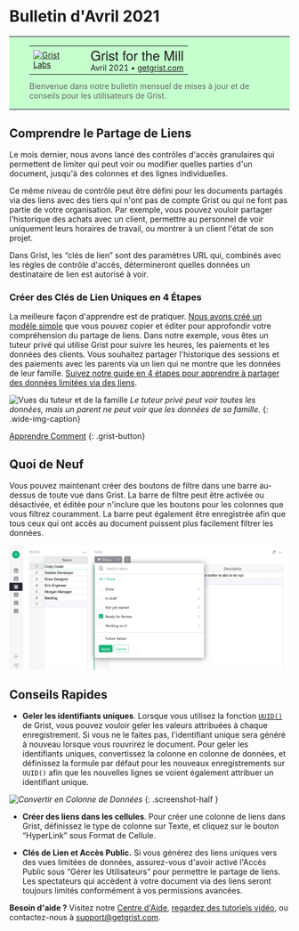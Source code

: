 # Bulletin d'Avril 2021

<style>
  /* restaurer certains paramètres par défaut mal remplacés */
  .newsletter-header .table {
    background-color: initial;
    border: initial;
  }
  .newsletter-header .table > tbody > tr > td {
    padding: initial;
    border: initial;
    vertical-align: initial;
  }
  .newsletter-header img.header-img {
    padding: initial;
    max-width: initial;
    display: initial;
    padding: initial;
    line-height: initial;
    background-color: initial;
    border: initial;
    border-radius: initial;
    margin: initial;
  }

  /* copier les styles de la newsletter, avec un préfixe pour une spécificité suffisante */
  .newsletter-header .header {
    border: none;
    padding: 0;
    margin: 0;
  }
  .newsletter-header table > tbody > tr > td.header-image {
    width: 80px;
    padding-right: 16px;
  }
  .newsletter-header table > tbody > tr > td.header-text {
    background-color: #c4ffcd;
    padding: 16px 36px;
  }
  .newsletter-header table.header-top {
    border: none;
    padding: 0;
    margin: 0;
    width: 100%;
  }
  .header-title {
    font-family: Helvetica Neue, Helvetica, Arial, sans-serif;
    font-size: 24px;
    line-height: 28px;
  }
  .header-month {
  }
  .header-welcome {
    margin-top: 12px;
    color: #666666;
  }
</style>
<div class="newsletter-header">
<table class="header" cellpadding="0" cellspacing="0" border="0"><tr>
  <td class="header-text">
    <table class="header-top"><tr>
      <td class="header-image">
        <a href="https://www.getgrist.com">
          <img class="header-img" src="/images/newsletters/2021-04/april-logo.png" width="80" height="80" alt="Grist Labs" border="0">
        </a>
      </td>
      <td class="header-top-text">
        <div class="header-title">Grist for the Mill</div>
        <div class="header-month">Avril 2021
          &#8226; <a href="https://www.getgrist.com/">getgrist.com</a></div>
      </td>
    </tr></table>
    <div class="header-welcome">
      Bienvenue dans notre bulletin mensuel de mises à jour et de conseils pour les utilisateurs de Grist.
    </div>
  </td>
</tr></table>
</div>

## Comprendre le Partage de Liens

Le mois dernier, nous avons lancé des contrôles d'accès granulaires qui permettent de limiter qui peut voir ou
modifier quelles parties d'un document, jusqu'à des colonnes et des lignes individuelles.

Ce même niveau de contrôle peut être défini pour les documents partagés via des liens avec des tiers qui n'ont pas
de compte Grist ou qui ne font pas partie de votre organisation. Par exemple, vous pouvez vouloir
partager l'historique des achats avec un client, permettre au personnel de voir uniquement leurs horaires de travail, ou montrer à un
client l'état de son projet.

Dans Grist, les “clés de lien” sont des paramètres URL qui, combinés avec les règles de contrôle d'accès,
détermineront quelles données un destinataire de lien est autorisé à voir.

### Créer des Clés de Lien Uniques en 4 Étapes

La meilleure façon d'apprendre est de pratiquer.
[Nous avons créé un modèle simple](https://public.getgrist.com/cBRGq2QKzTSC/Private-Tutor-LinkKey-Tutorial)
que vous pouvez copier et éditer pour approfondir votre compréhension du partage de liens. Dans notre exemple, vous êtes un
tuteur privé qui utilise Grist pour suivre les heures, les paiements et les données des clients. Vous souhaitez partager
l'historique des sessions et des paiements avec les parents via un lien qui ne montre que les données de leur famille. [Suivez
notre guide en 4 étapes pour apprendre à partager des données limitées via des liens](../examples/2021-04-link-keys.md).

![Vues du tuteur et de la famille](../examples/images/2021-04-link-keys/full-v-limited-access-animated.gif)
*Le tuteur privé peut voir toutes les données, mais un parent ne peut voir que les données de sa famille.*
{: .wide-img-caption}

[Apprendre Comment](../examples/2021-04-link-keys.md)
{: .grist-button}


## Quoi de Neuf

Vous pouvez maintenant créer des boutons de filtre dans une barre au-dessus de toute vue dans Grist. La barre de filtre peut être
activée ou désactivée, et éditée pour n'inclure que les boutons pour les colonnes que vous filtrez couramment.
La barre peut également être enregistrée afin que tous ceux qui ont accès au document puissent plus facilement filtrer les données.

![Barre de filtre](../images/newsletters/2021-04/filter-bar.png)

## Conseils Rapides

- **Geler les identifiants uniques**. Lorsque vous utilisez la fonction
  [`UUID()`](../functions.md#uuid) de Grist, vous pouvez vouloir geler les valeurs
  attribuées à chaque enregistrement. Si vous ne le faites pas, l'identifiant unique sera généré à nouveau lorsque vous rouvrirez
  le document. Pour geler les identifiants uniques, convertissez la colonne en colonne de données, et définissez la formule par défaut
  pour les nouveaux enregistrements sur `UUID()` afin que les nouvelles lignes se voient également attribuer un identifiant unique.

<span class="screenshot-large">*![Convertir en Colonne de Données](../examples/images/2021-04-link-keys/convert-to-data-column.png)*</span>
{: .screenshot-half }

- **Créer des liens dans les cellules**. Pour créer une colonne de liens dans Grist, définissez le type de colonne sur Texte,
  et cliquez sur le bouton “HyperLink” sous Format de Cellule.

- **Clés de Lien et Accès Public.** Si vous générez des liens uniques vers des vues limitées de données,
  assurez-vous d'avoir activé l'Accès Public sous “Gérer les Utilisateurs” pour permettre le partage de liens. Les spectateurs
  qui accèdent à votre document via des liens seront toujours limités conformément à vos permissions avancées.


**Besoin d'aide ?** Visitez notre [Centre d'Aide](../index.md), [regardez des tutoriels vidéo](https://www.youtube.com/playlist?list=PL3Q9Tu1JOy_4Mq8JlcjZXEMyJY69kda44), ou contactez-nous à <support@getgrist.com>.